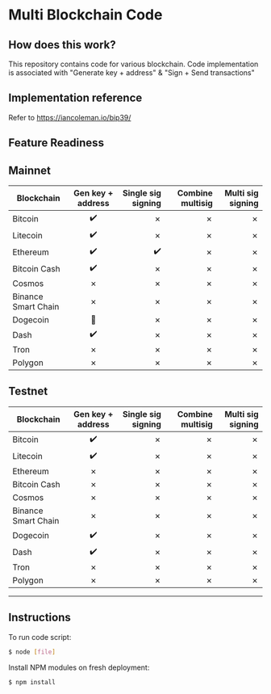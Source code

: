 Multi Blockchain Code
=====================================

<URL>

How does this work?
----------------

This repository contains code for various blockchain. Code implementation is associated with "Generate key + address" & "Sign + Send transactions"


Implementation reference
----------------

Refer to https://iancoleman.io/bip39/


Feature Readiness
----------------

## Mainnet

| Blockchain        | Gen key + address           | Single sig signing  | Combine multisig  | Multi sig signing  |
| ------------- |:-------------:| -----:|-----:|-----:|
| Bitcoin      | :heavy_check_mark: | &cross; | &cross; | &cross; |
| Litecoin     | :heavy_check_mark:      |   &cross; | &cross; | &cross; |
| Ethereum | :heavy_check_mark:      |    :heavy_check_mark: | &cross; | &cross; |
| Bitcoin Cash | :heavy_check_mark:      |    &cross; | &cross; | &cross; |
| Cosmos | &cross;      |    &cross; | &cross; | &cross; |
| Binance Smart Chain | &cross;      |    &cross; | &cross; | &cross; |
| Dogecoin | :construction:      |    &cross; | &cross; | &cross; |
| Dash | :heavy_check_mark:      |    &cross; | &cross; | &cross; |
| Tron | &cross;      |    &cross; | &cross; | &cross; |
| Polygon | &cross;      |    &cross; | &cross; | &cross; |

## Testnet

| Blockchain        | Gen key + address           | Single sig signing  | Combine multisig  | Multi sig signing  |
| ------------- |:-------------:| -----:|-----:|-----:|
| Bitcoin      | :heavy_check_mark: | &cross; | &cross; | &cross; |
| Litecoin     | :heavy_check_mark:      |   &cross; | &cross; | &cross; |
| Ethereum | &cross;      |    &cross; | &cross; | &cross; |
| Bitcoin Cash | &cross;      |    &cross; | &cross; | &cross; |
| Cosmos | &cross;      |    &cross; | &cross; | &cross; |
| Binance Smart Chain | &cross;      |    &cross; | &cross; | &cross; |
| Dogecoin | :heavy_check_mark:      |    &cross; | &cross; | &cross; |
| Dash | :heavy_check_mark:      |    &cross; | &cross; | &cross; |
| Tron | &cross;      |    &cross; | &cross; | &cross; |
| Polygon | &cross;      |    &cross; | &cross; | &cross; |


----------------


## Instructions

To run code script:

```bash
$ node [file]
```

Install NPM modules on fresh deployment:

```bash
$ npm install
```

